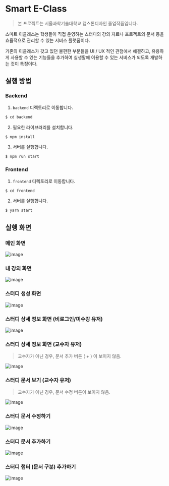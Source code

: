 # Smart E-Class

> 본 프로젝트는 서울과학기술대학교 캡스톤디자인 졸업작품입니다.

스마트 이클래스는 학생들이 직접 운영하는 스터디의 강의 자료나 프로젝트의 문서 등을 효율적으로 관리할 수 있는 서비스 플랫폼이다.

기존의 이클래스가 갖고 있던 불편한 부분들을 UI / UX 적인 관점에서 해결하고, 유용하게 사용할 수 있는 기능들을 추가하여 실생활에 이용할 수 있는 서비스가 되도록 개발하는 것이 특징이다.

## 실행 방법

### Backend

1. `backend` 디렉토리로 이동합니다.

```bash
$ cd backend
```

2. 필요한 라이브러리를 설치합니다.

```bash
$ npm install
```

3. 서버를 실행합니다.

```bash
$ npm run start
```

### Frontend

1. `frontend` 디렉토리로 이동합니다.

```bash
$ cd frontend
```

2. 서버를 실행합니다.

```bash
$ yarn start
```

## 실행 화면

### 메인 화면

![image](/1.png)

### 내 강의 화면

![image](/2.png)

### 스터디 생성 화면

![image](/3.png)

### 스터디 상세 정보 화면 (비로그인/미수강 유저)

![image](/4.png)

### 스터디 상세 정보 화면 (교수자 유저)

> 교수자가 아닌 경우, 문서 추가 버튼 ( + ) 이 보이지 않음.

![image](/5.png)

### 스터디 문서 보기 (교수자 유저)

> 교수자가 아닌 경우, 문서 수정 버튼이 보이지 않음.

![image](/6.png)

### 스터디 문서 수정하기

![image](/7.png)

### 스터디 문서 추가하기

![image](/8.png)

### 스터디 챕터 (문서 구분) 추가하기

![image](/9.png)
